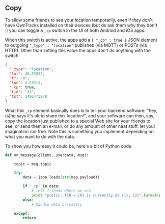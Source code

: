 ## Copy

To allow some friends to see your location temporarily, even if they don't have OwnTracks installed on their devices (but do ask them why they don't :) you can toggle a `_cp` switch in the UI of both Android and iOS apps.

When this switch is active, the apps add a `{ "_cp" : true }` JSON element to outgoing `"_type" : "location"` publishes (via MQTT) or POSTs (via HTTP). Other than setting this value the apps don't do anything with the switch.

```json
{
  "_type": "location",
  "lat": 48.85833,
  "t": "u",
  "lon": 3.29513,
  "_cp": true,
  "tid": "JJ",
  "tst": 1496473278
}
```

What this `_cp` element basically does is to tell your backend software: "hey, (s)he says it's ok to share this location!", and your software can then, say, copy the location just published to a special Web site for your friends to see, or send them an e-mail, or do any amount of other neat stuff: let your imagination run free. Note this is something you implement depending on what you want to do with the data.

To show you how easy it could be, here's a bit of Python code:

```python
def on_message(client, userdata, msg):

    topic = msg.topic

    try:
        data = json.loads(str(msg.payload))

        if '_cp' in data:
            # tell friends where we are
            print "public: TID = {0} is currently at {1}, {2}".format(data['tid'], data['lat'], data['lon'])
        else:
            # handle data privately

    except:
        return
```

